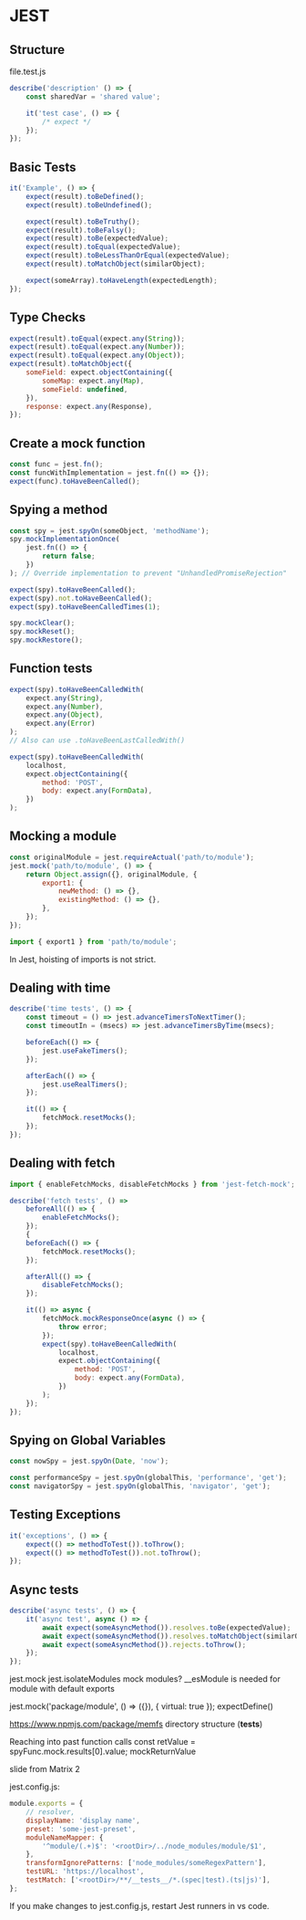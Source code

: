 # JEST

## Structure

file.test.js

```javascript
describe('description' () => {
    const sharedVar = 'shared value';

    it('test case', () => {
        /* expect */
    });
});
```

## Basic Tests

```javascript
it('Example', () => {
    expect(result).toBeDefined();
    expect(result).toBeUndefined();

    expect(result).toBeTruthy();
    expect(result).toBeFalsy();
    expect(result).toBe(expectedValue);
    expect(result).toEqual(expectedValue);
    expect(result).toBeLessThanOrEqual(expectedValue);
    expect(result).toMatchObject(similarObject);

    expect(someArray).toHaveLength(expectedLength);
});
```

## Type Checks

```javascript
expect(result).toEqual(expect.any(String));
expect(result).toEqual(expect.any(Number));
expect(result).toEqual(expect.any(Object));
expect(result).toMatchObject({
    someField: expect.objectContaining({
        someMap: expect.any(Map),
        someField: undefined,
    }),
    response: expect.any(Response),
});
```

## Create a mock function

```javascript
const func = jest.fn();
const funcWithImplementation = jest.fn(() => {});
expect(func).toHaveBeenCalled();
```

## Spying a method

```javascript
const spy = jest.spyOn(someObject, 'methodName');
spy.mockImplementationOnce(
    jest.fn(() => {
        return false;
    })
); // Override implementation to prevent "UnhandledPromiseRejection"

expect(spy).toHaveBeenCalled();
expect(spy).not.toHaveBeenCalled();
expect(spy).toHaveBeenCalledTimes(1);

spy.mockClear();
spy.mockReset();
spy.mockRestore();
```

## Function tests

```javascript
expect(spy).toHaveBeenCalledWith(
    expect.any(String),
    expect.any(Number),
    expect.any(Object),
    expect.any(Error)
);
// Also can use .toHaveBeenLastCalledWith()

expect(spy).toHaveBeenCalledWith(
    localhost,
    expect.objectContaining({
        method: 'POST',
        body: expect.any(FormData),
    })
);
```

## Mocking a module

```javascript
const originalModule = jest.requireActual('path/to/module');
jest.mock('path/to/module', () => {
    return Object.assign({}, originalModule, {
        export1: {
            newMethod: () => {},
            existingMethod: () => {},
        },
    });
});

import { export1 } from 'path/to/module';
```

In Jest, hoisting of imports is not strict.

## Dealing with time

```javascript
describe('time tests', () => {
    const timeout = () => jest.advanceTimersToNextTimer();
    const timeoutIn = (msecs) => jest.advanceTimersByTime(msecs);

    beforeEach(() => {
        jest.useFakeTimers();
    });

    afterEach(() => {
        jest.useRealTimers();
    });

    it(() => {
        fetchMock.resetMocks();
    });
});
```

## Dealing with fetch

```javascript
import { enableFetchMocks, disableFetchMocks } from 'jest-fetch-mock';

describe('fetch tests', () =>
    beforeAll(() => {
        enableFetchMocks();
    });
	{
	beforeEach(() => {
        fetchMock.resetMocks();
    });

    afterAll(() => {
        disableFetchMocks();
    });

	it(() => async {
		fetchMock.mockResponseOnce(async () => {
            throw error;
        });
		expect(spy).toHaveBeenCalledWith(
			localhost,
			expect.objectContaining({
				method: 'POST',
				body: expect.any(FormData),
			})
		);
	});
});
```

## Spying on Global Variables

```javascript
const nowSpy = jest.spyOn(Date, 'now');

const performanceSpy = jest.spyOn(globalThis, 'performance', 'get');
const navigatorSpy = jest.spyOn(globalThis, 'navigator', 'get');
```

## Testing Exceptions

```javascript
it('exceptions', () => {
    expect(() => methodToTest()).toThrow();
    expect(() => methodToTest()).not.toThrow();
});
```

## Async tests

```javascript
describe('async tests', () => {
    it('async test', async () => {
        await expect(someAsyncMethod()).resolves.toBe(expectedValue);
        await expect(someAsyncMethod()).resolves.toMatchObject(similarObject);
        await expect(someAsyncMethod()).rejects.toThrow();
    });
});
```

jest.mock
jest.isolateModules
mock modules?
__esModule is needed for module with default exports

jest.mock('package/module', () => ({}), { virtual: true });
expectDefine()

https://www.npmjs.com/package/memfs
directory structure (**tests**)

Reaching into past function calls
const retValue = spyFunc.mock.results[0].value;
mockReturnValue

slide from Matrix 2

jest.config.js:

```javascript
module.exports = {
    // resolver,
    displayName: 'display name',
    preset: 'some-jest-preset',
    moduleNameMapper: {
        '^module/(.+)$': '<rootDir>/../node_modules/module/$1',
    },
    transformIgnorePatterns: ['node_modules/someRegexPattern'],
    testURL: 'https://localhost',
    testMatch: ['<rootDir>/**/__tests__/*.(spec|test).(ts|js)'],
};
```


If you make changes to jest.config.js, restart Jest runners in vs code.
